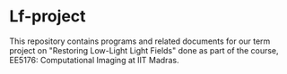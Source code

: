 # Lf-project

This repository contains programs and related documents for our term project on "Restoring Low-Light Light Fields" done as part of the course, EE5176: Computational Imaging at IIT Madras.

